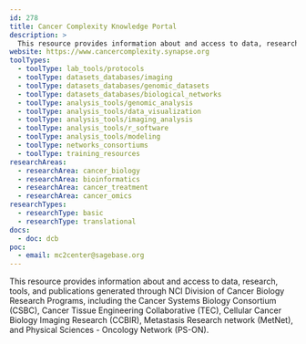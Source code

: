 ```yaml
---
id: 278
title: Cancer Complexity Knowledge Portal
description: >
  This resource provides information about and access to data, research, tools, and publications generated through multiple NCI Division of Cancer Biology Research Programs
website: https://www.cancercomplexity.synapse.org
toolTypes:
  - toolType: lab_tools/protocols
  - toolType: datasets_databases/imaging
  - toolType: datasets_databases/genomic_datasets
  - toolType: datasets_databases/biological_networks
  - toolType: analysis_tools/genomic_analysis
  - toolType: analysis_tools/data_visualization
  - toolType: analysis_tools/imaging_analysis
  - toolType: analysis_tools/r_software
  - toolType: analysis_tools/modeling
  - toolType: networks_consortiums
  - toolType: training_resources
researchAreas:
  - researchArea: cancer_biology
  - researchArea: bioinformatics
  - researchArea: cancer_treatment
  - researchArea: cancer_omics
researchTypes:
  - researchType: basic
  - researchType: translational
docs:
  - doc: dcb
poc:
  - email: mc2center@sagebase.org
---
```

This resource provides information about and access to data, research, tools, and publications generated through NCI Division of Cancer Biology Research Programs, including the Cancer Systems Biology Consortium (CSBC), Cancer Tissue Engineering Collaborative (TEC), Cellular Cancer Biology Imaging Research (CCBIR), Metastasis Research network (MetNet), and Physical Sciences - Oncology Network (PS-ON).